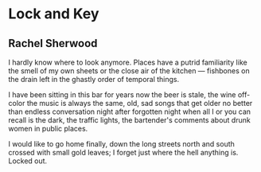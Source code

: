 # Lock and Key
## Rachel Sherwood
I hardly know where to look
anymore. Places have a
putrid familiarity
like the smell of my own sheets
or the close air of the kitchen —
fishbones on the drain
left in the ghastly order
of temporal things.

I have been sitting in this bar
for years now
the beer is stale, the wine off-color
the music is always the same,
old, sad songs that get older
no better than endless conversation
night after forgotten night
when all I or you can recall
is the dark, the traffic lights,
the bartender's comments
about drunk women
in public places.

I would like to go home
finally, down the long streets
north and south crossed with small gold leaves;
I forget just where the hell
anything is. Locked out.